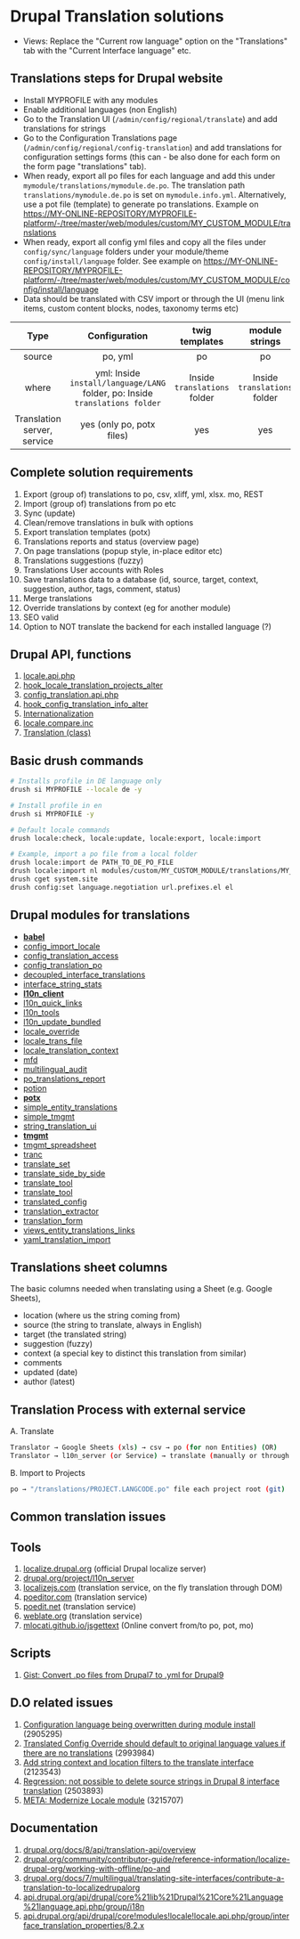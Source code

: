 # Drupal Translation solutions

- Views: Replace the "Current row language" option on the "Translations" tab with the "Current Interface language" etc.

## Translations steps for Drupal website

- Install MYPROFILE with any modules
- Enable additional languages (non English)
- Go to the Translation UI (`/admin/config/regional/translate`) and add translations for strings
- Go to the Configuration Translations page (`/admin/config/regional/config-translation`) and add translations for
  configuration settings forms (this can - be also done for each form on the
  form page "translations" tab).
- When ready, export all po files for each language and add this under `mymodule/translations/mymodule.de.po`. The translation path `translations/mymodule.de.po` is set on `mymodule.info.yml`. Alternatively, use a pot file (template) to generate po translations. Example on
  <https://MY-ONLINE-REPOSITORY/MYPROFILE-platform/-/tree/master/web/modules/custom/MY_CUSTOM_MODULE/translations>
- When ready, export all config yml files and copy all the files under `config/sync/language` folders under your module/theme `config/install/language` folder. See example on <https://MY-ONLINE-REPOSITORY/MYPROFILE-platform/-/tree/master/web/modules/custom/MY_CUSTOM_MODULE/config/install/language>
- Data should be translated with CSV import or through the UI (menu link items, custom content blocks, nodes, taxonomy terms etc)

| **Type** | **Configuration** | **twig templates** |**module strings** | **drupal entities** |
| :---: | :---: | :---: | :---: | :---: |
| source | po, yml | po | po |csv |
| where | yml: Inside `install/language/LANG` folder, po: Inside `translations folder` | Inside `translations` folder | Inside `translations` folder | Inside custom migration module(s) |
| Translation server, service | yes (only po, potx files) | yes | yes | no |

## Complete solution requirements

1. Export (group of) translations to po, csv, xliff, yml, xlsx. mo, REST
2. Import (group of) translations from po etc
3. Sync (update)
4. Clean/remove translations in bulk with options
5. Export translation templates (potx)
6. Translations reports and status (overview page)
7. On page translations (popup style, in-place editor etc)
8. Translations suggestions (fuzzy)
9. Translations User accounts with Roles
10. Save translations data to a database (id, source, target, context,
    suggestion, author, tags, comment, status)
11. Merge translations
12. Override translations by context (eg for another module)
13. SEO valid
14. Option to NOT translate the backend for each installed language (?)

## Drupal API, functions

1. [locale.api.php](https://api.drupal.org/api/drupal/core%21modules%21locale%21locale.api.php/9.2.x)
2. [hook_locale_translation_projects_alter](https://api.drupal.org/api/drupal/core%21modules%21locale%21locale.api.php/function/hook_locale_translation_projects_alter/9.2.x)
3. [config_translation.api.php](https://api.drupal.org/api/drupal/core%21modules%21config_translation%21config_translation.api.php/9.2.x)
4. [hook_config_translation_info_alter](https://api.drupal.org/api/drupal/core%21modules%21config_translation%21config_translation.api.php/function/hook_config_translation_info_alter/9.2.x)
5. [Internationalization](https://api.drupal.org/api/drupal/core%21lib%21Drupal%21Core%21Language%21language.api.php/group/i18n/9.2.x)
6. [locale.compare.inc](https://api.drupal.org/api/drupal/core%21modules%21locale%21locale.compare.inc/9.2.x)
7. [Translation (class)](https://api.drupal.org/api/drupal/core%21lib%21Drupal%21Core%21Annotation%21Translation.php/class/Translation/9.2.x)

## Basic drush commands

```bash
# Installs profile in DE language only
drush si MYPROFILE --locale de -y

# Install profile in en
drush si MYPROFILE -y

# Default locale commands
drush locale:check, locale:update, locale:export, locale:import

# Example, import a po file from a local folder
drush locale:import de PATH_TO_DE_PO_FILE
drush locale:import nl modules/custom/MY_CUSTOM_MODULE/translations/MY_CUSTOM_MODULE.nl.po
drush cget system.site
drush config:set language.negotiation url.prefixes.el el
```

## Drupal modules for translations

- [**babel**](https://www.drupal.org/project/babel)
- [config_import_locale](https://www.drupal.org/project/config_import_locale)
- [config_translation_access](https://www.drupal.org/project/config_translation_access)
- [config_translation_po](https://www.drupal.org/project/config_translation_po)
- [decoupled_interface_translations](https://www.drupal.org/project/decoupled_interface_translations)
- [interface_string_stats](https://www.drupal.org/project/interface_string_stats)
- [**l10n_client**](https://www.drupal.org/project/l10n_client)
- [l10n_quick_links](https://www.drupal.org/project/l10n_quick_links)
- [l10n_tools](https://www.drupal.org/project/l10n_tools)
- [l10n_update_bundled](https://www.drupal.org/project/l10n_update_bundled)
- [locale_override](https://www.drupal.org/project/locale_override)
- [locale_trans_file](https://www.drupal.org/project/locale_trans_file)
- [locale_translation_context](https://www.drupal.org/project/locale_translation_context)
- [mfd](https://www.drupal.org/project/mfd)
- [multilingual_audit](https://www.drupal.org/project/multilingual_audit)
- [po_translations_report](https://www.drupal.org/project/po_translations_report)
- [potion](https://www.drupal.org/project/potion)
- [**potx**](https://www.drupal.org/project/potx)
- [simple_entity_translations](https://www.drupal.org/project/simple_entity_translations)
- [simple_tmgmt](https://www.drupal.org/project/simple_tmgmt)
- [string_translation_ui](https://www.drupal.org/project/string_translation_ui)
- [**tmgmt**](https://www.drupal.org/project/tmgmt)
- [tmgmt_spreadsheet](https://www.drupal.org/project/tmgmt_spreadsheet)
- [tranc](https://www.drupal.org/project/tranc)
- [translate_set](https://www.drupal.org/project/translate_set)
- [translate_side_by_side](https://www.drupal.org/project/translate_side_by_side)
- [translate_tool](https://www.drupal.org/project/translate_tool)
- [translate_tool](https://www.drupal.org/project/translate_tool)
- [translated_config](https://www.drupal.org/project/translated_config)
- [translation_extractor](https://www.drupal.org/project/translation_extractor)
- [translation_form](https://www.drupal.org/project/translation_form)
- [views_entity_translations_links](https://www.drupal.org/project/views_entity_translations_links)
- [yaml_translation_import](https://www.drupal.org/project/yaml_translation_import)

## Translations sheet columns

The basic columns needed when translating using a Sheet (e.g. Google Sheets),

- location (where us the string coming from)
- source (the string to translate, always in English)
- target (the translated string)
- suggestion (fuzzy)
- context (a special key to distinct this translation from similar)
- comments
- updated (date)
- author (latest)

## Translation Process with external service

A. Translate

```bash
Translator → Google Sheets (xls) → csv → po (for non Entities) (OR)
Translator → l10n_server (or Service) → translate (manually or through the service API) → export to po file
```

B. Import to Projects

```bash
po → "/translations/PROJECT.LANGCODE.po" file each project root (git)
```

## Common translation issues

## Tools

1. [localize.drupal.org](https://localize.drupal.org) (official Drupal localize server)
2. [drupal.org/project/l10n_server](https://www.drupal.org/project/l10n_server)
3. [localizejs.com](https://localizejs.com/products/web) (translation service, on the fly translation through DOM)
4. [poeditor.com](https://poeditor.com/) (translation service)
5. [poedit.net](https://poedit.net/) (translation service)
6. [weblate.org](https://weblate.org/) (translation service)
7. [mlocati.github.io/jsgettext](https://mlocati.github.io/jsgettext) (Online convert from/to po, pot, mo)

## Scripts

1. [Gist: Convert .po files from Drupal7 to .yml for Drupal9](https://gist.github.com/Dimitris1990/0aabe4cabd0d12e0fbffccac1536ae9e)

## D.O related issues

1. [Configuration language being overwritten during module install](https://www.drupal.org/project/drupal/issues/2905295)
   (2905295)
1. [Translated Config Override should default to original language values if there are no translations](https://www.drupal.org/project/drupal/issues/2993984)
   (2993984)
1. [Add string context and location filters to the translate interface](https://www.drupal.org/project/drupal/issues/2123543)
   (2123543)
1. [Regression: not possible to delete source strings in Drupal 8 interface translation](https://www.drupal.org/project/drupal/issues/2503893)
   (2503893)
1. [META: Modernize Locale module](https://www.drupal.org/node/3215707)
   (3215707)

## Documentation

1. [drupal.org/docs/8/api/translation-api/overview](https://www.drupal.org/docs/8/api/translation-api/overview)
2. [drupal.org/community/contributor-guide/reference-information/localize-drupal-org/working-with-offline/po-and](https://www.drupal.org/community/contributor-guide/reference-information/localize-drupal-org/working-with-offline/po-and)
3. [drupal.org/docs/7/multilingual/translating-site-interfaces/contribute-a-translation-to-localizedrupalorg](https://www.drupal.org/docs/7/multilingual/translating-site-interfaces/contribute-a-translation-to-localizedrupalorg)
4. [api.drupal.org/api/drupal/core%21lib%21Drupal%21Core%21Language%21language.api.php/group/i18n](https://api.drupal.org/api/drupal/core!lib!Drupal!Core!Language!language.api.php/group/i18n/)
5. [api.drupal.org/api/drupal/core!modules!locale!locale.api.php/group/interface_translation_properties/8.2.x](https://api.drupal.org/api/drupal/core!modules!locale!locale.api.php/group/interface_translation_properties/8.2.x)
